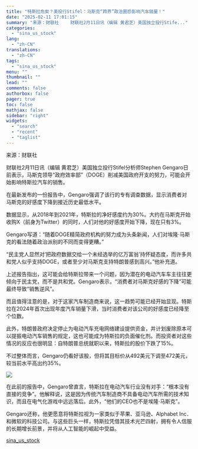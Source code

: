 ```yaml
---
title: "特斯拉危矣？美投行Stifel：马斯克“跨界”政治圈恐影响汽车销量！"
date: "2025-02-11 17:01:15"
summary: "来源：财联社 　　财联社2月11日讯（编辑 黄君芝）美国独立投行Stife..."
categories:
  - "sina_us_stock"
lang:
  - "zh-CN"
translations:
  - "zh-CN"
tags:
  - "sina_us_stock"
menu: ""
thumbnail: ""
lead: ""
comments: false
authorbox: false
pager: true
toc: false
mathjax: false
sidebar: "right"
widgets:
  - "search"
  - "recent"
  - "taglist"
---
```


来源：财联社

财联社2月11日讯（编辑 黄君芝）美国独立投行Stifel分析师Stephen Gengaro日前表示，马斯克领导“政府效率部”（DOGE）削减美国政府开支的努力，可能会开始影响特斯拉汽车的销售。

在最新发布的一份报告中，Gengaro强调了该行的专有调查数据，显示消费者对马斯克的好感度下降到接近历史最低水平。

数据显示，从2018年到2021年，特斯拉的净好感度约为30%。大约在马斯克开始收购X（前身为Twitter）的同时，人们对他的好感度开始下降，现在只有3%。

Gengaro写道：“随着DOGE精简政府机构的努力成为头条新闻，人们对埃隆·马斯克的看法随着政治派别的不同而变得更糟。”

“民主党人显然对‘把政府数据交给一个未经选举的亿万富翁’持怀疑态度，而许多共和党人似乎支持DOGE，或者至少对马斯克支持特朗普感到高兴。”他补充道。

上述报告指出，这可能会给特斯拉带来一个问题，因为潜在的电动汽车车主往往更倾向于民主党，而不是共和党。Gengaro表示，“消费者对马斯克好感的下降”可能最终导致“销售逆风”。

而且值得注意的是，对于这家汽车制造商来说，这一趋势可能已经开始显现。特斯拉在2024年首次出现年度汽车销量下滑，当时消费者对该公司的好感度已经降至个位数。

此外，特朗普政府决定停止为电动汽车充电网络建设提供资金，并计划废除原本可以提振电动汽车销售的规定，这也可能成为特斯拉的负面催化剂。而投资者对这些情况的反应也很明显：自特朗普总统就职以来，特斯拉的股价下跌了15%。

不过整体而言，Gengaro仍看好该股，但将其目标价从492美元下调至472美元，较当前水平高出约35%。

![](//n.sinaimg.cn/spider20250211/436/w735h501/20250211/6177-877f36f227f91b03bf756d0275072f07.png)

在此前的报告中，Gengaro曾直言，特斯拉在电动汽车行业没有对手：“根本没有直接的竞争”。他解释说，这是因为传统汽车制造商不具备电动汽车所需的技术知识，而且在电气化游戏中远远落后。此外，“他们的CEO也不是埃隆·马斯克”。

Gengaro还称，他更愿意将特斯拉视为一家类似于苹果、亚马逊、Alphabet Inc．和微软的科技公司。与这些巨头一样，特斯拉凭借其技术光芒四射，拥有令人信服的长期增长前景，并将从人工智能的崛起中受益。

[sina_us_stock](https://finance.sina.com.cn/stock/relnews/us/2025-02-11/doc-inekcccy3173269.shtml)
